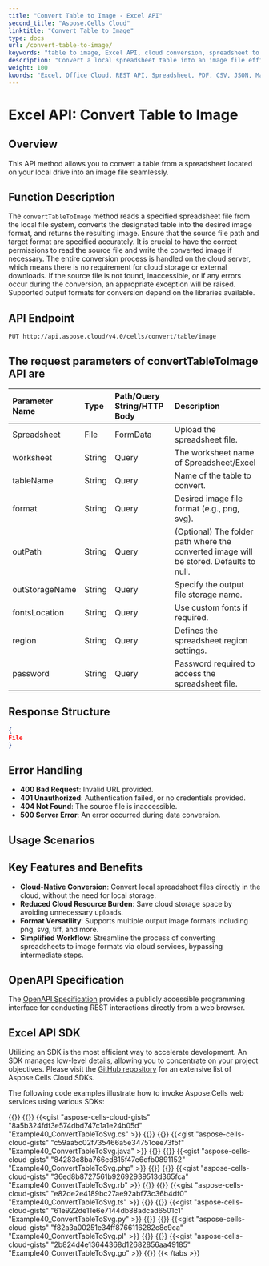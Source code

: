 ```yaml
---
title: "Convert Table to Image - Excel API"
second_title: "Aspose.Cells Cloud"
linktitle: "Convert Table to Image"
type: docs
url: /convert-table-to-image/
keywords: "table to image, Excel API, cloud conversion, spreadsheet to image, image formats"
description: "Convert a local spreadsheet table into an image file efficiently using the Excel API."
weight: 100
kwords: "Excel, Office Cloud, REST API, Spreadsheet, PDF, CSV, JSON, Markdown, convert table to image, cloud-native conversion, image file formats, spreadsheet conversion"
---
```


# **Excel API: Convert Table to Image**

## **Overview**

This API method allows you to convert a table from a spreadsheet located on your local drive into an image file seamlessly.

## **Function Description**

The `convertTableToImage` method reads a specified spreadsheet file from the local file system, converts the designated table into the desired image format, and returns the resulting image. Ensure that the source file path and target format are specified accurately. It is crucial to have the correct permissions to read the source file and write the converted image if necessary. The entire conversion process is handled on the cloud server, which means there is no requirement for cloud storage or external downloads. If the source file is not found, inaccessible, or if any errors occur during the conversion, an appropriate exception will be raised. Supported output formats for conversion depend on the libraries available.

## **API Endpoint**

```http
PUT http://api.aspose.cloud/v4.0/cells/convert/table/image
```

## The request parameters of **convertTableToImage** API are

| Parameter Name | Type | Path/Query String/HTTP Body | Description |
| :- | :- | :- |:- |
|Spreadsheet|File|FormData|Upload the spreadsheet file.|
|worksheet|String|Query|The worksheet name of Spreadsheet/Excel|
|tableName|String|Query|Name of the table to convert.|
|format|String|Query|Desired image file format (e.g., png, svg).|
|outPath|String|Query|(Optional) The folder path where the converted image will be stored. Defaults to null.|
|outStorageName|String|Query|Specify the output file storage name.|
|fontsLocation|String|Query|Use custom fonts if required.|
|region|String|Query|Defines the spreadsheet region settings.|
|password|String|Query|Password required to access the spreadsheet file.|

## **Response Structure**

```json
{
File
}
```

## Error Handling

- **400 Bad Request**: Invalid URL provided.
- **401 Unauthorized**: Authentication failed, or no credentials provided.
- **404 Not Found**: The source file is inaccessible.
- **500 Server Error**: An error occurred during data conversion.

## Usage Scenarios

## Key Features and Benefits

- **Cloud-Native Conversion**: Convert local spreadsheet files directly in the cloud, without the need for local storage.
- **Reduced Cloud Resource Burden**: Save cloud storage space by avoiding unnecessary uploads.
- **Format Versatility**: Supports multiple output image formats including png, svg, tiff, and more.
- **Simplified Workflow**: Streamline the process of converting spreadsheets to image formats via cloud services, bypassing intermediate steps.

## OpenAPI Specification

The [OpenAPI Specification](https://reference.aspose.cloud/cells/#/ConversionController/ConvertTableToImage) provides a publicly accessible programming interface for conducting REST interactions directly from a web browser.

## Excel API SDK

Utilizing an SDK is the most efficient way to accelerate development. An SDK manages low-level details, allowing you to concentrate on your project objectives. Please visit the [GitHub repository](https://github.com/aspose-cells-cloud) for an extensive list of Aspose.Cells Cloud SDKs.

The following code examples illustrate how to invoke Aspose.Cells web services using various SDKs:

{{<tabs tabTotal="8" tabID="1" tabName1="C#" tabName2="Java" tabName3="PHP" tabName4="Ruby" tabName5="Node.js" tabName6="Python" tabName7="Perl" tabName8="Go" >}}
{{<tab tabNum="1" >}}
{{<gist "aspose-cells-cloud-gists" "8a5b324fdf3e574dbd747c1a1e24b05d" "Example40_ConvertTableToSvg.cs" >}}
{{</tab>}}
{{<tab tabNum="2" >}}
{{<gist "aspose-cells-cloud-gists" "c59aa5c02f735466a5e34751cee73f5f" "Example40_ConvertTableToSvg.java" >}}
{{</tab>}}
{{<tab tabNum="3" >}}
{{<gist "aspose-cells-cloud-gists" "84283c8ba766ed815f47e6dfb0891152" "Example40_ConvertTableToSvg.php" >}}
{{</tab>}}
{{<tab tabNum="4" >}}
{{<gist "aspose-cells-cloud-gists" "36ed8b8727561b92692939513d365fca" "Example40_ConvertTableToSvg.rb" >}}
{{</tab>}}
{{<tab tabNum="5" >}}
{{<gist "aspose-cells-cloud-gists" "e82de2e4189bc27ae92abf73c36b4df0" "Example40_ConvertTableToSvg.ts" >}}
{{</tab>}}
{{<tab tabNum="6" >}}
{{<gist "aspose-cells-cloud-gists" "61e922de11e6e7144db88adcad6501c1" "Example40_ConvertTableToSvg.py" >}}
{{</tab>}}
{{<tab tabNum="7" >}}
{{<gist "aspose-cells-cloud-gists" "f82a3a00251e34ff8766116282c8c9ca" "Example40_ConvertTableToSvg.pl" >}}
{{</tab>}}
{{<tab tabNum="8" >}}
{{<gist "aspose-cells-cloud-gists" "2b824d4e13644368d12682856aa49185" "Example40_ConvertTableToSvg.go" >}}
{{</tab>}}
{{< /tabs >}}
